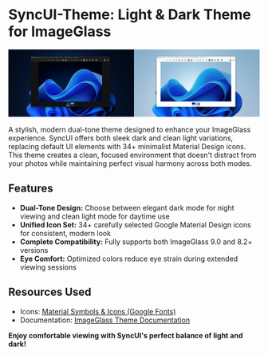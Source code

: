 # SyncUI-Theme: Light & Dark Theme for ImageGlass

![screenshot](https://github.com/mdapm9di/SyncUI-Theme/blob/main/screenshot.png)

A stylish, modern dual-tone theme designed to enhance your ImageGlass experience. SyncUI offers both sleek dark and clean light variations, replacing default UI elements with 34+ minimalist Material Design icons. This theme creates a clean, focused environment that doesn't distract from your photos while maintaining perfect visual harmony across both modes.
## Features
- **Dual-Tone Design:** Choose between elegant dark mode for night viewing and clean light mode for daytime use
- **Unified Icon Set:** 34+ carefully selected Google Material Design icons for consistent, modern look
- **Complete Compatibility:** Fully supports both ImageGlass 9.0 and 8.2+ versions
- **Eye Comfort:** Optimized colors reduce eye strain during extended viewing sessions
## Resources Used
* Icons: [Material Symbols & Icons (Google Fonts)](https://fonts.google.com/icons)
* Documentation: [ImageGlass Theme Documentation](https://imageglass.org/docs)

**Enjoy comfortable viewing with SyncUI's perfect balance of light and dark!**
